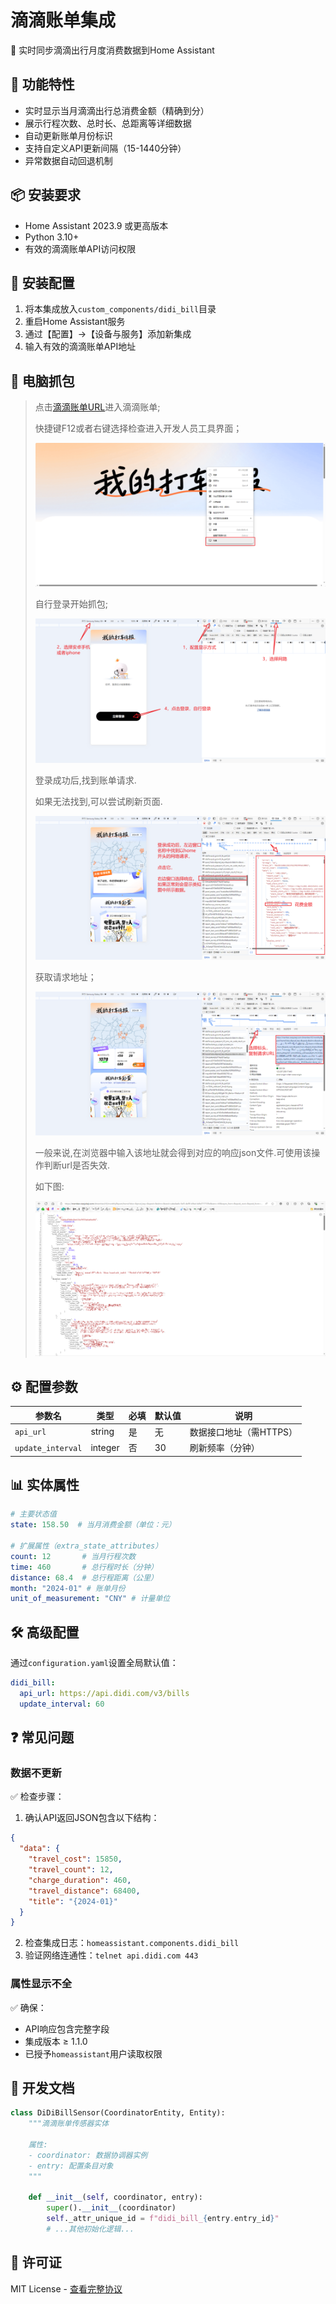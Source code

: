 
# 滴滴账单集成


🔖 实时同步滴滴出行月度消费数据到Home Assistant

## 🚀 功能特性
- 实时显示当月滴滴出行总消费金额（精确到分）
- 展示行程次数、总时长、总距离等详细数据
- 自动更新账单月份标识
- 支持自定义API更新间隔（15-1440分钟）
- 异常数据自动回退机制

## 📦 安装要求
- Home Assistant 2023.9 或更高版本
- Python 3.10+
- 有效的滴滴账单API访问权限

## 🔧 安装配置
1. 将本集成放入`custom_components/didi_bill`目录
2. 重启Home Assistant服务
3. 通过【配置】->【设备与服务】添加新集成
4. 输入有效的滴滴账单API地址

## 🔧 电脑抓包
> 点击[滴滴账单URL]()进入滴滴账单;
> 
> 
> 快捷键F12或者右键选择检查进入开发人员工具界面；
> 
> ![GetImage.png](photo/GetImage.png)
> 
> 自行登录开始抓包; 
> 
> ![GetImage (1).png](photo/GetImage(1).png)
> 
> 登录成功后,找到账单请求.
> 
> 如果无法找到,可以尝试刷新页面.
> 
> ![GetImage (2).png](photo/GetImage(2).png)
> 
> 获取请求地址；
> 
> ![GetImage (3).png](photo/GetImage(3).png)
> 
> 一般来说,在浏览器中输入该地址就会得到对应的响应json文件.可使用该操作判断url是否失效.
> 
> 如下图:
> 
> ![GetImage (4).png](photo/GetImage(4).png)
>

## ⚙️ 配置参数
| 参数名 | 类型 | 必填 | 默认值 | 说明 |
|--------|------|------|--------|-----|
| `api_url` | string | 是 | 无 | 数据接口地址（需HTTPS） |
| `update_interval` | integer | 否 | 30 | 刷新频率（分钟） |

## 📊 实体属性
```yaml
# 主要状态值
state: 158.50  # 当月消费金额（单位：元）

# 扩展属性（extra_state_attributes）
count: 12       # 当月行程次数
time: 460       # 总行程时长（分钟）
distance: 68.4  # 总行程距离（公里）
month: "2024-01" # 账单月份
unit_of_measurement: "CNY" # 计量单位
```

## 🛠️ 高级配置
通过`configuration.yaml`设置全局默认值：
```yaml
didi_bill:
  api_url: https://api.didi.com/v3/bills
  update_interval: 60
```

## ❓ 常见问题
### 数据不更新
✅ 检查步骤：
1. 确认API返回JSON包含以下结构：
```json
{
  "data": {
    "travel_cost": 15850,
    "travel_count": 12,
    "charge_duration": 460,
    "travel_distance": 68400,
    "title": "{2024-01}"
  }
}
```
2. 检查集成日志：`homeassistant.components.didi_bill`
3. 验证网络连通性：`telnet api.didi.com 443`

### 属性显示不全
✅ 确保：
- API响应包含完整字段
- 集成版本 ≥ 1.1.0
- 已授予`homeassistant`用户读取权限

## 📄 开发文档
```python
class DiDiBillSensor(CoordinatorEntity, Entity):
    """滴滴账单传感器实体

    属性:
    - coordinator: 数据协调器实例
    - entry: 配置条目对象
    """

    def __init__(self, coordinator, entry):
        super().__init__(coordinator)
        self._attr_unique_id = f"didi_bill_{entry.entry_id}"
        # ...其他初始化逻辑...
```

## 📜 许可证
MIT License - [查看完整协议](LICENSE)
